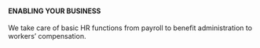 #### ENABLING YOUR BUSINESS

We take care of basic HR functions from payroll to benefit administration to workers’ compensation.
